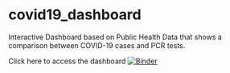 # covid19_dashboard
Interactive Dashboard based on Public Health Data that shows a comparison between COVID-19 cases and PCR tests. 

 Click here to access the dashboard [![Binder](https://mybinder.org/badge_logo.svg)](https://mybinder.org/v2/gh/mariaacorreia/covid19_dashboard/HEAD?urlpath=%2Fvoila%2Frender%2FCOVID19_DASHBOARD.ipynb)

